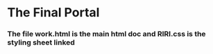 # The Final Portal
  ### The file work.html is the main html doc and RIRI.css is the styling sheet linked
